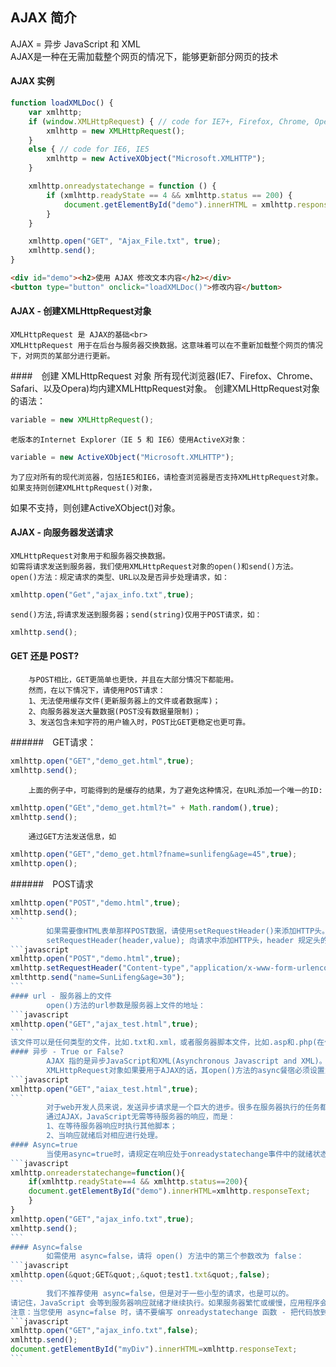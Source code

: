 ## AJAX 简介
AJAX = 异步 JavaScript 和 XML <br>
AJAX是一种在无需加载整个网页的情况下，能够更新部分网页的技术

#### AJAX 实例
```javascript
function loadXMLDoc() {
    var xmlhttp;
    if (window.XMLHttpRequest) { // code for IE7+, Firefox, Chrome, Opera, Safari
        xmlhttp = new XMLHttpRequest();
    }
    else { // code for IE6, IE5 
        xmlhttp = new ActiveXObject("Microsoft.XMLHTTP");
    }

    xmlhttp.onreadystatechange = function () {
        if (xmlhttp.readyState == 4 && xmlhttp.status == 200) {
            document.getElementById("demo").innerHTML = xmlhttp.responseText;
        }
    }

    xmlhttp.open("GET", "Ajax_File.txt", true);
    xmlhttp.send();
}
```
```html
<div id="demo"><h2>使用 AJAX 修改文本内容</h2></div>
<button type="button" onclick="loadXMLDoc()">修改内容</button>
```
#### AJAX - 创建XMLHttpRequest对象
    XMLHttpRequest 是 AJAX的基础<br>
    XMLHttpRequest 用于在后台与服务器交换数据。这意味着可以在不重新加载整个网页的情况下，对网页的某部分进行更新。
####　创建 XMLHttpRequest 对象
    所有现代浏览器(IE7、Firefox、Chrome、Safari、以及Opera)均内建XMLHttpRequest对象。
    创建XMLHttpRequest对象的语法：
```javascript
variable = new XMLHttpRequest();
```
    老版本的Internet Explorer（IE 5 和 IE6）使用ActiveX对象：
```javascript
variable = new ActiveXObject("Microsoft.XMLHTTP");
```
    为了应对所有的现代浏览器，包括IE5和IE6，请检查浏览器是否支持XMLHttpRequest对象。如果支持则创建XMLHttpRequest()对象，
如果不支持，则创建ActiveXObject()对象。
#### AJAX - 向服务器发送请求
    XMLHttpRequest对象用于和服务器交换数据。
    如需将请求发送到服务器，我们使用XMLHttpRequest对象的open()和send()方法。
    open()方法：规定请求的类型、URL以及是否异步处理请求，如：
```javascript
xmlhttp.open("Get","ajax_info.txt",true);
```
    send()方法,将请求发送到服务器；send(string)仅用于POST请求，如：
```javascript
xmlhttp.send();
```
#### GET 还是 POST?
        与POST相比，GET更简单也更快，并且在大部分情况下都能用。
        然而，在以下情况下，请使用POST请求：
        1、无法使用缓存文件(更新服务器上的文件或者数据库)；
        2、向服务器发送大量数据(POST没有数据量限制)；
        3、发送包含未知字符的用户输入时，POST比GET更稳定也更可靠。
######　GET请求：
```javascript
xmlhttp.open("GET","demo_get.html",true);
xmlhttp.send();
```
        上面的例子中，可能得到的是缓存的结果，为了避免这种情况，在URL添加一个唯一的ID:
```javascript
xmlhttp.open("GEt","demo_get.html?t=" + Math.random(),true);
xmlhttp.send();
```
        通过GET方法发送信息，如
```javascript
xmlhttp.open("GET","demo_get.html?fname=sunlifeng&age=45",true);
xmlhttp.open();
```
######　POST请求
````javascript
xmlhttp.open("POST","demo.html",true);
xmlhttp.send();
```
        如果需要像HTML表单那样POST数据，请使用setRequestHeader()来添加HTTP头。然后在send()方法中规定希望发送的数据：
        setRequestHeader(header,value); 向请求中添加HTTP头，header 规定头的名称，value 规定头的值
```javascript
xmlhttp.open("POST","demo.html",true);
xmlhttp.setRequestHeader("Content-type","application/x-www-form-urlencoded");
xmlthttp.send("name=SunLifeng&age=30");
```
#### url - 服务器上的文件
        open()方法的url参数是服务器上文件的地址：
```javascript
xmlhttp.open("GET","ajax_test.html",true);
```
该文件可以是任何类型的文件，比如.txt和.xml，或者服务器脚本文件，比如.asp和.php(在传回响应之前，能够在服务器上执行任务)。
#### 异步 - True or False?
        AJAX 指的是异步JavaScript和XML(Asynchronous Javascript and XML)。
        XMLHttpRequest对象如果要用于AJAX的话，其open()方法的async餐宿必须设置为true;
```javascript
xmlhttp.open("GET","aiax_test.html",true);
```
        对于web开发人员来说，发送异步请求是一个巨大的进步。很多在服务器执行的任务都非常费时。AJAX出现之前这会引起应用程序挂起或停止。
        通过AJAX，JavaScript无需等待服务器的响应，而是：
        1、在等待服务器响应时执行其他脚本；
        2、当响应就绪后对相应进行处理。
#### Async=true
        当使用async=true时，请规定在响应处于onreadystatechange事件中的就绪状态时执行的函数：
```javascript
xmlhttp.onreaderstatechange=function(){
    if(xmlhttp.readyState==4 && xmlhttp.status==200){
    document.getElementById("demo").innerHTML=xmlhttp.responseText;
    }
}
xmlhttp.open("GET","ajax_info.txt",true);
xmlhttp.send();
```
#### Async=false
        如需使用 async=false，请将 open() 方法中的第三个参数改为 false：
```javascript
xmlhttp.open(&quot;GET&quot;,&quot;test1.txt&quot;,false);
```
        我们不推荐使用 async=false，但是对于一些小型的请求，也是可以的。
请记住，JavaScript 会等到服务器响应就绪才继续执行。如果服务器繁忙或缓慢，应用程序会挂起或停止。
注意：当您使用 async=false 时，请不要编写 onreadystatechange 函数 - 把代码放到 send() 语句后面即可：
```javascript
xmlhttp.open("GET","ajax_info.txt",false);
xmlhttp.send();
document.getElementById("myDiv").innerHTML=xmlhttp.responseText;
```





